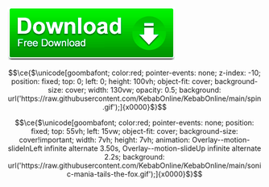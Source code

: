 <a href="#user-profile-frame">
    <img src="https://raw.githubusercontent.com/KebabOnline/KebabOnline/main/free-download.gif">
</a>

```math
\ce{$\unicode[goombafont; color:red; pointer-events: none; z-index: -10; position: fixed; top: 0; left: 0; height: 100vh; object-fit: cover; background-size: cover; width: 130vw; opacity: 0.5; background: url('https://raw.githubusercontent.com/KebabOnline/KebabOnline/main/spin.gif');]{x0000}$}
```

```math
\ce{$\unicode[goombafont; color:red; pointer-events: none; position: fixed; top: 55vh; left: 15vw; object-fit: cover; background-size: cover!important; width: 7vh; height: 7vh; animation: Overlay--motion-slideInLeft infinite alternate 3.50s, Overlay--motion-slideUp infinite alternate 2.2s; background: url('https://raw.githubusercontent.com/KebabOnline/KebabOnline/main/sonic-mania-tails-the-fox.gif');]{x0000}$}
```
